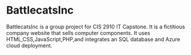 # BattlecatsInc
BattlecatsInc is a group project for CIS 2910 IT Capstone.
It is a fictitious company website that sells computer components. 
It uses HTML,CSS,JavaScript,PHP,and integrates an SQL database and Azure cloud deployment.

